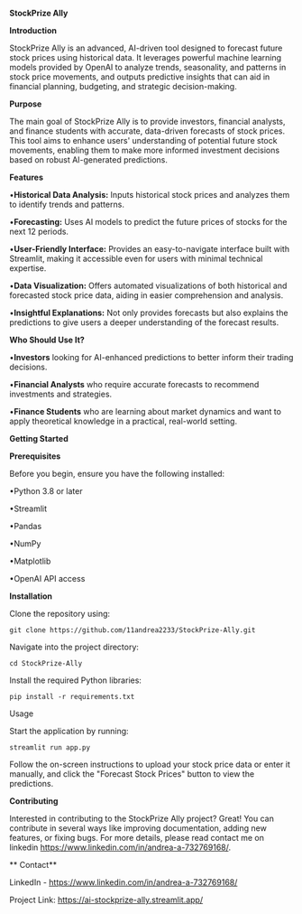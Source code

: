 **StockPrize Ally**

**Introduction**

StockPrize Ally is an advanced, AI-driven tool designed to forecast future stock prices using historical data. It leverages powerful machine learning models provided by OpenAI to analyze trends, seasonality, and patterns in stock price movements, and outputs predictive insights that can aid in financial planning, budgeting, and strategic decision-making.



**Purpose**

The main goal of StockPrize Ally is to provide investors, financial analysts, and finance students with accurate, data-driven forecasts of stock prices. This tool aims to enhance users' understanding of potential future stock movements, enabling them to make more informed investment decisions based on robust AI-generated predictions.



**Features**

•**Historical Data Analysis:** Inputs historical stock prices and analyzes them to identify trends and patterns.

•**Forecasting:** Uses AI models to predict the future prices of stocks for the next 12 periods.

•**User-Friendly Interface:** Provides an easy-to-navigate interface built with Streamlit, making it accessible even for users with minimal technical expertise.

•**Data Visualization:** Offers automated visualizations of both historical and forecasted stock price data, aiding in easier comprehension and analysis.

•**Insightful Explanations:** Not only provides forecasts but also explains the predictions to give users a deeper understanding of the forecast results.




**Who Should Use It?**


•**Investors** looking for AI-enhanced predictions to better inform their trading decisions.

•**Financial Analysts** who require accurate forecasts to recommend investments and strategies.

•**Finance Students** who are learning about market dynamics and want to apply theoretical knowledge in a practical, real-world setting.


**Getting Started**


**Prerequisites**

Before you begin, ensure you have the following installed:

•Python 3.8 or later

•Streamlit

•Pandas

•NumPy

•Matplotlib

•OpenAI API access



**Installation**


Clone the repository using:

    git clone https://github.com/11andrea2233/StockPrize-Ally.git

Navigate into the project directory:

    cd StockPrize-Ally

Install the required Python libraries:

    pip install -r requirements.txt

Usage

Start the application by running:

    streamlit run app.py

Follow the on-screen instructions to upload your stock price data or enter it manually, and click the "Forecast Stock Prices" button to view the predictions.


**Contributing**

Interested in contributing to the StockPrize Ally project? Great! You can contribute in several ways like improving documentation, adding new features, or fixing bugs. For more details, please read contact me on linkedin https://www.linkedin.com/in/andrea-a-732769168/.

**
Contact**

LinkedIn - https://www.linkedin.com/in/andrea-a-732769168/


Project Link: https://ai-stockprize-ally.streamlit.app/
